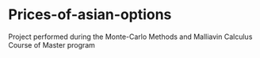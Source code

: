 # Prices-of-asian-options
Project performed during the Monte-Carlo Methods and Malliavin Calculus Course of Master program
